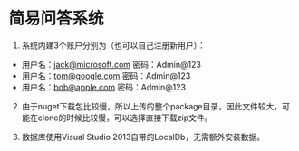 # 简易问答系统
1. 系统内建3个账户分别为（也可以自己注册新用户）：
- 用户名：jack@microsoft.com 密码：Admin@123
- 用户名：tom@google.com     密码：Admin@123
- 用户名：bob@apple.com      密码：Admin@123

2. 由于nuget下载包比较慢，所以上传的整个package目录，因此文件较大，可能在clone的时候比较慢，可以选择直接下载zip文件。

3. 数据库使用Visual Studio 2013自带的LocalDb，无需额外安装数据。
